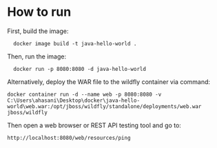 # How to run

First, build the image:

```
  docker image build -t java-hello-world .
```

Then, run the image:

```
  docker run -p 8080:8080 -d java-hello-world
```

Alternatively, deploy the WAR file to the wildfly container via command:

```
docker container run -d --name web -p 8080:8080 -v C:\Users\ahasani\Desktop\docker\java-hello-world\web.war:/opt/jboss/wildfly/standalone/deployments/web.war jboss/wildfly
```

Then open a web browser or REST API testing tool and go to:

```
http://localhost:8080/web/resources/ping
```